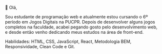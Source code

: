 👋 Olá, 

Sou estudante de programação web e atualmente estou cursando o 6º período em Jogos Digitais na PUCPR. Depois de desenvolver alguns jogos completos na faculdade, acabei pegando gosto pelo desenvolvimento web, e desde então venho dedicando meus estudos na área de front-end.

Habilidades: HTML, CSS, JavaScript, React, Metodologia BEM, Responsividade, Clean Code e Git.


<!---
HiLucred/HiLucred is a ✨ special ✨ repository because its `README.md` (this file) appears on your GitHub profile.
You can click the Preview link to take a look at your changes.
--->
